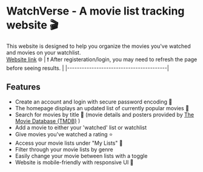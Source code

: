# WatchVerse - A movie list tracking website :clapper:
This website is designed to help you organize the movies you've watched and movies on your watchlist.  
[Website link](https://watchverse-movielist.netlify.app) :globe_with_meridians:
| :exclamation:  After registeration/login, you may need to refresh the page before seeing results.   |
|-----------------------------------------|
## Features
- Create an account and login with secure password encoding 🔐
- The homepage displays an updated list of currently popular movies :star2:
- Search for movies by title :mag_right: (movie details and posters provided by [The Movie Database (TMDB)](https://www.themoviedb.org/) )
- Add a movie to either your 'watched' list or watchlist
- Give movies you've watched a rating :star:
- Access your movie lists under "My Lists" :page_with_curl:
- Filter through your movie lists by genre
- Easily change your movie between lists with a toggle
- Website is mobile-friendly with responsive UI :iphone:
  

